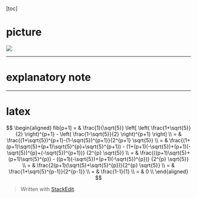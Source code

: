 [toc]

# picture

![][1]

[1]: http://latex.codecogs.com/gif.latex?\begin{aligned}%20fib[p+1]%20=%20&%20\frac{1}{\sqrt{5}}%20\left[%20\left(%20\frac{1+\sqrt{5}}{2}%20\right)^{p+1}%20-%20\left(%20\frac{1-\sqrt{5}}{2}%20\right)^{p+1}%20\right]%20\\%20=%20&%20\frac{(1+\sqrt{5})^{p+1}-(1-\sqrt{5})^{p+1}}{2^{p+1}%20\sqrt{5}}%20\\%20=%20&%20\frac{(1+(p+1)\sqrt{5}+(p+1)\sqrt{5}^{p}+\sqrt{5}^{p+1})%20-%20(1+(p+1)(-\sqrt{5})+(p+1)(-\sqrt{5})^{p}+(-\sqrt{5})^{p+1})}%20{2^{p}%20\sqrt{5}}%20\\%20=%20&%20\frac{((p+1)\sqrt{5}+(p+1)\sqrt{5}^{p})%20-%20((p+1)(-\sqrt{5})+(p+1)(-\sqrt{5})^{p})}%20{2^{p}%20\sqrt{5}}%20\\%20=%20&%20\frac{2(p+1)(\sqrt{5}+\sqrt{5}^{p})}{2^{p}%20\sqrt{5}}%20\\%20=%20&%20\frac{1+\sqrt{5}^{p-1}}{2^{p-1}}%20\\%20=%20&%20\frac{1-1}{1}%20\\%20=%20&%200%20\\%20\end{aligned}

***

# explanatory note

<!--
$$
\begin{aligned}
fib[p+1] = & \frac{1}{\sqrt{5}} \left[ \left( \frac{1+\sqrt{5}}{2} \right)^{p+1} - \left( \frac{1-\sqrt{5}}{2} \right)^{p+1} \right] \\
= & \frac{(1+\sqrt{5})^{p+1}-(1-\sqrt{5})^{p+1}}{2^{p+1} \sqrt{5}} \\
= & \frac{(1+(p+1)\sqrt{5}+(p+1)\sqrt{5}^{p}+\sqrt{5}^{p+1}) - (1+(p+1)(-\sqrt{5})+(p+1)(-\sqrt{5})^{p}+(-\sqrt{5})^{p+1})} {2^{p} \sqrt{5}} \\
= & \frac{((p+1)\sqrt{5}+(p+1)\sqrt{5}^{p}) - ((p+1)(-\sqrt{5})+(p+1)(-\sqrt{5})^{p})} {2^{p} \sqrt{5}} \\
= & \frac{2(p+1)(\sqrt{5}+\sqrt{5}^{p})}{2^{p} \sqrt{5}} \\
= & \frac{1+\sqrt{5}^{p-1}}{2^{p-1}} \\
= & \frac{1-1}{1} \\
= & 0 \\
\end{aligned}
$$
-->

***

# latex

$$
\begin{aligned}
fib[p+1] = & \frac{1}{\sqrt{5}} \left[ \left( \frac{1+\sqrt{5}}{2} \right)^{p+1} - \left( \frac{1-\sqrt{5}}{2} \right)^{p+1} \right] \\
= & \frac{(1+\sqrt{5})^{p+1}-(1-\sqrt{5})^{p+1}}{2^{p+1} \sqrt{5}} \\
= & \frac{(1+(p+1)\sqrt{5}+(p+1)\sqrt{5}^{p}+\sqrt{5}^{p+1}) - (1+(p+1)(-\sqrt{5})+(p+1)(-\sqrt{5})^{p}+(-\sqrt{5})^{p+1})} {2^{p} \sqrt{5}} \\
= & \frac{((p+1)\sqrt{5}+(p+1)\sqrt{5}^{p}) - ((p+1)(-\sqrt{5})+(p+1)(-\sqrt{5})^{p})} {2^{p} \sqrt{5}} \\
= & \frac{2(p+1)(\sqrt{5}+\sqrt{5}^{p})}{2^{p} \sqrt{5}} \\
= & \frac{1+\sqrt{5}^{p-1}}{2^{p-1}} \\
= & \frac{1-1}{1} \\
= & 0 \\
\end{aligned}
$$

> Written with [StackEdit](https://stackedit.io/).
